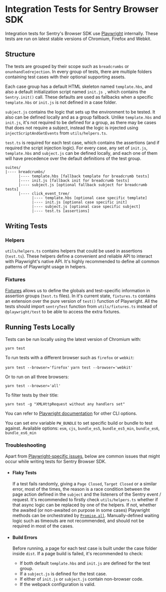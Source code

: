 # Integration Tests for Sentry Browser SDK

Integration tests for Sentry's Browser SDK use [Playwright](https://playwright.dev/) internally. These tests are run on latest stable versions of Chromium, Firefox and Webkit.

## Structure

The tests are grouped by their scope such as `breadcrumbs` or `onunhandledrejection`. In every group of tests, there are multiple folders containing test cases with their optional supporting assets.

Each case group has a default HTML skeleton named `template.hbs`, and also a default initialization script named `init.js `, which contains the `Sentry.init()` call. These defaults are used as fallbacks when a specific `template.hbs` or `init.js` is not defined in a case folder.

`subject.js` contains the logic that sets up the environment to be tested. It also can be defined locally and as a group fallback. Unlike `template.hbs` and `init.js`, it's not required to be defined for a group, as there may be cases that does not require a subject, instead the logic is injected using `injectScriptAndGetEvents` from `utils/helpers.ts`.

`test.ts` is required for each test case, which contains the assertions (and if required the script injection logic). For every case, any set of `init.js`, `template.hbs` and `subject.js` can be defined locally, and each one of them  will have precedence over the default definitions of the test group.

```
suites/
|---- breadcrumbs/
      |---- template.hbs [fallback template for breadcrumb tests]
      |---- init.js [fallback init for breadcrumb tests]
      |---- subject.js [optional fallback subject for breadcrumb tests]
      |---- click_event_tree/
            |---- template.hbs [optional case specific template]
            |---- init.js [optional case specific init]
            |---- subject.js [optional case specific subject]
            |---- test.ts [assertions]
```

## Writing Tests

### Helpers

`utils/helpers.ts` contains helpers that could be used in assertions (`test.ts`). These helpers define a convenient and reliable API to interact with Playwright's native API. It's highly recommended to define all common patterns of Playwright usage in helpers.

### Fixtures

[Fixtures](https://playwright.dev/docs/api/class-fixtures) allows us to define the globals and test-specific information in assertion groups (`test.ts` files). In it's current state, `fixtures.ts` contains an extension over the pure version of `test()` function of Playwright. All the tests should import `sentryTest` function from `utils/fixtures.ts` instead of `@playwright/test` to be able to access the extra fixtures.

## Running Tests Locally

Tests can be run locally using the latest version of Chromium with:

`yarn test`

To run tests with a different browser such as `firefox` or `webkit`:

`yarn test --browser='firefox'`
`yarn test --browser='webkit'`

Or to run on all three browsers:

`yarn test --browser='all'`

To filter tests by their title:

`yarn test -g "XMLHttpRequest without any handlers set"`

You can refer to [Playwright documentation](https://playwright.dev/docs/test-cli) for other CLI options.

You can set env variable `PW_BUNDLE` to set specific build or bundle to test against.
Available options: `esm`, `cjs`, `bundle_es5`, `bundle_es5_min`, `bundle_es6`, `bundle_es6_min`

### Troubleshooting

Apart from [Playwright-specific issues](https://playwright.dev/docs/troubleshooting), below are common issues that might occur while writing tests for Sentry Browser SDK.

- #### Flaky Tests
  If a test fails randomly, giving a `Page Closed`, `Target Closed` or a similar error, most of the times, the reason is a race condition between the page action defined in the `subject` and the listeners of the Sentry event / request. It's recommended to firstly check `utils/helpers.ts` whether if that async logic can be replaced by one of the helpers. If not, whether the awaited (or non-awaited on purpose in some cases) Playwright methods can be orchestrated by [`Promise.all`](http://mdn.io/promise.all). Manually-defined waiting logic such as timeouts are not recommended, and should not be required in most of the cases.

- #### Build Errors
  Before running, a page for each test case is built under the case folder inside `dist`. If a page build is failed, it's recommended to check:

  - If both default `template.hbs` and `init.js` are defined for the test group.
  - If a `subject.js` is defined for the test case.
  - If either of `init.js` or `subject.js` contain non-browser code.
  - If the webpack configuration is valid.
